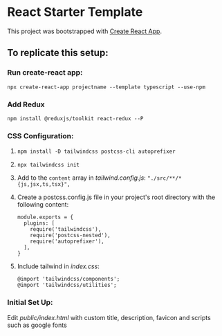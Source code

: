 # React Starter Template

This project was bootstrapped with [Create React App](https://github.com/facebook/create-react-app).

## To replicate this setup:

### Run create-react app: 
`npx create-react-app projectname --template typescript --use-npm`

### Add Redux
`npm install @reduxjs/toolkit react-redux --P`

### CSS Configuration:

1. `npm install -D tailwindcss postcss-cli autoprefixer`
2. `npx tailwindcss init`
3. Add to the `content` array in *tailwind.config.js*: `"./src/**/*{js,jsx,ts,tsx}",`
4. Create a postcss.config.js file in your project's root directory with the following content:

    ```
    module.exports = {
      plugins: [
        require('tailwindcss'),
        require('postcss-nested'),
        require('autoprefixer'),
      ],
    }
    ```

5. Include tailwind in *index.css*:

    ```@import 'tailwindcss/base';
    @import 'tailwindcss/components';
    @import 'tailwindcss/utilities';
    ```

### Initial Set Up:
Edit *public/index.html* with custom title, description, favicon and scripts such as google fonts
